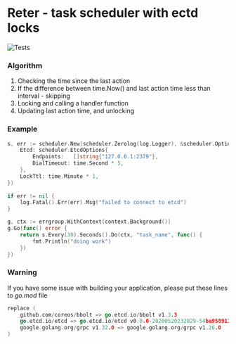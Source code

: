 # Reter - task scheduler with ectd locks
![Tests](https://github.com/skvoch/reter/workflows/tests/badge.svg)

### Algorithm
1. Checking the time since the last action
2. If the difference between time.Now() and last action time less than interval - skipping
3. Locking and calling a handler function
4. Updating last action time, and unlocking

### Example
```go
s, err := scheduler.New(scheduler.Zerolog(log.Logger), &scheduler.Options{
	Etcd: scheduler.EtcdOptions{
		Endpoints:   []string{"127.0.0.1:2379"},
		DialTimeout: time.Second * 5,
	},
	LockTtl: time.Minute * 1,
})
	
if err != nil {
	log.Fatal().Err(err).Msg("failed to connect to etcd")
}

g, ctx := errgroup.WithContext(context.Background())
g.Go(func() error {
	return s.Every(30).Seconds().Do(ctx, "task_name", func() {
		fmt.Println("doing work")
	})
})
```

### Warning
If you have some issue with building your application, please put these lines to *go.mod* file
```go
replace (
	github.com/coreos/bbolt => go.etcd.io/bbolt v1.3.3
	go.etcd.io/etcd => go.etcd.io/etcd v0.0.0-20200520232829-54ba9589114f
	google.golang.org/grpc v1.32.0 => google.golang.org/grpc v1.26.0
)
```
